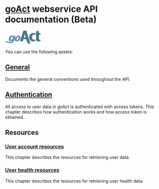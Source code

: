# [goAct](http://www.goact.co) webservice API documentation (Beta)
 

![goAct logo](goact-api/images/goact_logo.png)
  
You can use the following assets:

## [General](goact-api/1-General.md)

Documents the general conventions used throughout the API.

## [Authentication](goact-api/2-Authentication.md)

All access to user data in goAct is authenticated with access tokens. This
chapter describes how authentication works and how access token is obtained.

## Resources

### [User account resources](goact-api/3-UserProfile.md)

This chapter describes the resources for retrieving user data.

### [User health resources](goact-api/4-UserHealthInformation.md)

This chapter describes the resources for retrieving user health data.
 